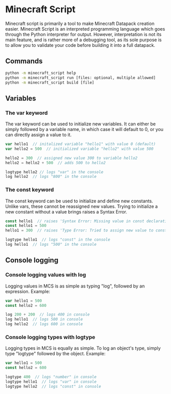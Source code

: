# Minecraft Script

Minecraft script is primarily a tool to make Minecraft Datapack creation easier.
Minecraft Script is an interpreted programming language which goes through the Python interpreter for output.
However, interpretation is not its main feature, and is rather more of a debugging tool, as its sole
purpose is to allow you to validate your code before building it into a full datapack.

## Commands
```cmd
python -m minecraft_script help
python -m minecraft_script run [files: optional, multiple allowed]
python -m minecraft_script build [file]
```

## Variables
### The var keyword
The var keyword can be used to initialize new variables.
It can either be simply followed by a variable name, in which case it will default to 0,
or you can directly assign a value to it.

```js
var hello1  // initalized variable "hello1" with value 0 (default)
var hello2 = 500  // initialized variable "hello2" with value 500

hello2 = 300  // assigned new value 300 to variable hello2
hello2 = hello2 + 500  // adds 500 to hello2

logtype hello2 // logs "var" in the console
log hello2  // logs "800" in the console
```

### The const keyword
The const keyword can be used to initialize and define new constants.
Unlike vars, these cannot be reassigned new values. Trying to initialize
a new constant without a value brings raises a Syntax Error.

```js
const hello1  // raises 'Syntax Error: Missing value in const declaration'
const hello1 = 500
hello1 = 300  // raises 'Type Error: Tried to assign new value to const "hello1"'

logtype hello1  // logs "const" in the console
log hello1  // logs "500" in the console
```

## Console logging
### Console logging values with log
Logging values in MCS is as simple as typing "log", followed by an expression.
Example:
```js
var hello1 = 500
const hello2 = 600

log 200 + 200  // logs 400 in console
log hello1  // logs 500 in console
log hello2  // logs 600 in console
```

### Console logging types with logtype
Logging types in MCS is equally as simple. To log an object's type, simply type "logtype" followed by the object.
Example:
```js
var hello1 = 500
const hello2 = 600

logtype 400  // logs "number" in console
logtype hello1  // logs "var" in console
logtype hello2  // logs "const" in console
```